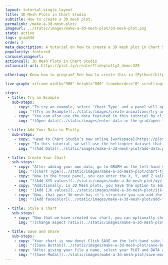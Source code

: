 ```yaml
---
layout: tutorial-single_layout
title: 3D Mesh Plots in Chart Studio
subtitle: How to create a 3D mesh plot.
permalink: /make-a-3d-mesh-plot/
imageurl: ../static/images/make-a-3d-mesh-plot/3d-mesh-plot.png
state: active
tags: graph3d
order: 3
meta_description: A tutorial on how to create a 3D mesh plot in Chart Studio.
popularity: featured
carouselimageurl:
actioncall: 3D Mesh Plots in Chart Studio
actioncall-url: https://plot.ly/create/?fid=plotly2_demo:328

otherlang: Know how to program? See how to create this in [Python](https://plot.ly/python/3d-mesh-plots/) or [R](https://plot.ly/r/3d-mesh-plots/).

live-graph: <iframe width="900" height="800" frameborder="0" scrolling="no" src="//plot.ly/~plotly2_demo/328.embed"></iframe>

steps:
 - title: Try an Example
   sub-steps:
    - copy: "To try an example, select 'Chart Type' and a panel will appear with chart type options. Once you locate the 3D mesh icon under the '3d'column, you can check out an example before adding your own data by clicking the little graph icon that will show what a sample chart looks like after adding data and playing with the style. You'll also see what labels and style attributes were selected for this specific chart, as well as the end result."
      img: "![Try an Example](../static/images/create-animations/try-an-example.png)"
    - copy: "You can also use the data featured in this tutorial by clicking on 'Open This Data in Plotly' on the left-hand side. It'll open in your workspace."
      img: "![Open data](../static/images/enter-data-in-the-grid/open-this-data.png)"

 - title: Add Your Data to Plotly
   sub-steps:
    - copy: "Head to Chart Studio’s new online [workspace](https://plot.ly/create) and add your data. You have the option of typing directly in the grid, uploading your file, or entering a URL of an online dataset. Plotly accepts .xls, .xlsx, or .csv files. For more information on how to enter your data, see [this](http://help.plot.ly/add-data-to-the-plotly-grid/) tutorial."
    - copy: "In this tutorial, we will use the helicopter dataset that is available via [Plotly's dataset repo](https://raw.githubusercontent.com/plotly/datasets/master/3d-mesh-helicopter.csv). Simply copy the URL and then navigate back to the Plotly workspace. Now, click 'IMPORT', select the 'By URL' tab, and paste in the the URL."
      img: "![Add Data](../static/images/make-a-3d-mesh-plot/add-data.png)"

 - title: Create Your Chart
   sub-steps:
    - copy: "After adding your own data, go to GRAPH on the left-hand side, then 'Create'. Choose '3D Mesh' in the '3d' column."
      img: "![Chart Type](../static/images/make-a-3d-mesh-plot/chart-type.png)"
    - copy: "Now in the trace panel, you can enter the X, Y, and Z values via the dropdowns to create the plot."
      img: "![Add XYV values](../static/images/make-a-3d-mesh-plot/xyz-values.png)"
    - copy: "Additionally, in 3D Mesh plots, you have the option to add I, J, K values immediately below in the trace panel."
      img: "![Add IJK values](../static/images/make-a-3d-mesh-plot/ijk-values.png)"
    - copy: "Now, that your 3d mesh has it's structure you can add the facecolor. Again, this can be done via the 'facecolor' dropwdown in the same trace panel."
      img: "![Add facecolor](../static/images/make-a-3d-mesh-plot/add-facecolor.png)"

 - title: Style a Chart
   sub-steps:
    - copy: "Now that we have created our chart, you can optionally choose to style it. In this example, we will adjust the aspect ratio. Here, select the 'STYLE' tab on the left-hand side, then 'Layout'. Next select 'Scene', then in the 'Aspect Ratio' dropwdown select 'auto'."
      img: "![Change aspect ratio](../static/images/make-a-3d-mesh-plot/change-aspect-ratio.png)"

 - title: Save and Share
   sub-steps:
    - copy: "Your chart is now done! Click SAVE on the left-hand side."
      img: "![Save Button](../static/images/make-a-3d-mesh-plot/save-button.png)"
    - copy: "After giving your file a name, select your PLOT and DATA as 'Public' or 'Private'. For more information on how sharing works, including the difference between private, public and secret sharing, visit [this](http://help.plot.ly/save-share-and-export-in-plotly/) page."
      img: "![Save Modal](../static/images/make-a-3d-mesh-plot/save-modal.png)"
---
```

